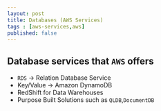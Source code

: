 ```yaml
---
layout: post
title: Databases (AWS Services)
tags : [aws-services,aws]
published: false
---
```


## Database services that `AWS` offers
- `RDS` -> Relation Database Service
- Key/Value -> Amazon DynamoDB
- RedShift for Data Warehouses
- Purpose Built Solutions such as `QLDB`,`DocumentDB`